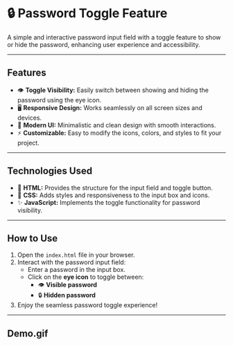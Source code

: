 # 🔒 Password Toggle Feature

A simple and interactive password input field with a toggle feature to show or hide the password, enhancing user experience and accessibility.

---

## Features
- 👁️ **Toggle Visibility:** Easily switch between showing and hiding the password using the eye icon.
- 🖥️ **Responsive Design:** Works seamlessly on all screen sizes and devices.
- 🎨 **Modern UI:** Minimalistic and clean design with smooth interactions.
- ⚡ **Customizable:** Easy to modify the icons, colors, and styles to fit your project.

---

## Technologies Used
- 🎨 **HTML:** Provides the structure for the input field and toggle button.
- 🎨 **CSS:** Adds styles and responsiveness to the input box and icons.
- ✨ **JavaScript:** Implements the toggle functionality for password visibility.

---

## How to Use
1. Open the `index.html` file in your browser.
2. Interact with the password input field:
   - Enter a password in the input box.
   - Click on the **eye icon** to toggle between:
     - 👁️ **Visible password**
     - 🔒 **Hidden password**
3. Enjoy the seamless password toggle experience!

---

## Demo.gif



